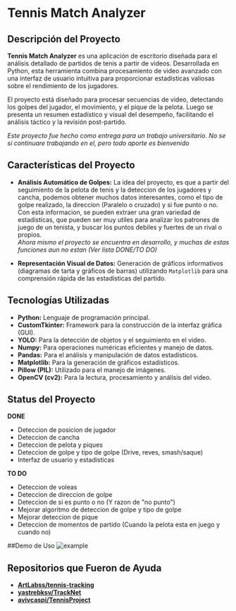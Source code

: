 # Tennis Match Analyzer

## Descripción del Proyecto

**Tennis Match Analyzer** es una aplicación de escritorio diseñada para el análisis detallado de partidos de tenis a partir de videos. Desarrollada en Python, esta herramienta combina procesamiento de video avanzado con una interfaz de usuario intuitiva para proporcionar estadísticas valiosas sobre el rendimiento de los jugadores.

El proyecto está diseñado para procesar secuencias de video, detectando los golpes del jugador, el movimiento, y el pique de la pelota. Luego se presenta un resumen estadístico y visual del desempeño, facilitando el análisis táctico y la revisión post-partido. 

_Este proyecto fue hecho como entrega para un trabajo universitario. No se si continuare trabajando en el, pero todo aporte es bienvenido_

## Características del Proyecto

* **Análisis Automático de Golpes:** La idea del proyecto, es que a partir del seguimiento de la pelota de tenis y la deteccion de los jugadores y cancha, podemos obtener muchos datos interesantes, como el tipo de golpe realizado, la direccion (Paralelo o cruzado) y si fue punto o no.  
Con esta informacion, se pueden extraer una gran variedad de estadisticas, que pueden ser muy utiles para analizar los patrones de juego de un tenista, y buscar los puntos debiles y fuertes de un rival o propios.  
_Ahora mismo el proyecto se encuentra en desarrollo, y muchas de estas funciones aun no estan (Ver lista DONE/TO DO)_  

* **Representación Visual de Datos:** Generación de gráficos informativos (diagramas de tarta y gráficos de barras) utilizando `Matplotlib` para una comprensión rápida de las estadísticas del partido.


## Tecnologías Utilizadas

* **Python:** Lenguaje de programación principal.
* **CustomTkinter:** Framework para la construcción de la interfaz gráfica (GUI).
* **YOLO:** Para la detección de objetos y el seguimiento en el video.
* **Numpy:** Para operaciones numéricas eficientes y manejo de datos.
* **Pandas:** Para el análisis y manipulación de datos estadísticos.
* **Matplotlib:** Para la generación de gráficos estadísticos.
* **Pillow (PIL):** Utilizado para el manejo de imágenes.
* **OpenCV (cv2):** Para la lectura, procesamiento y análisis del video.

## Status del Proyecto

**DONE**  
- Deteccion de posicion de jugador
- Deteccion de cancha
- Deteccion de pelota y piques
- Deteccion de golpe y tipo de golpe (Drive, reves, smash/saque)
- Interfaz de usuario y estadisticas

**TO DO**
- Deteccion de voleas
- Deteccion de direccion de golpe
- Deteccion de si es punto o no (Y razon de "no punto")
- Mejorar algoritmo de deteccion de golpe y tipo de golpe
- Mejorar deteccion de pique 
- Deteccion de momentos de partido (Cuando la pelota esta en juego y cuando no)

##Demo de Uso
![example](https://github.com/user-attachments/assets/75fff057-ce94-4410-9f3c-0d45936c0f1e)

## Repositorios que Fueron de Ayuda
* **[ArtLabss/tennis-tracking](https://github.com/ArtLabss/tennis-tracking)**
* **[yastrebksv/TrackNet](https://github.com/yastrebksv/TrackNet)**
* **[avivcaspi/TennisProject](https://github.com/avivcaspi/TennisProject)**
